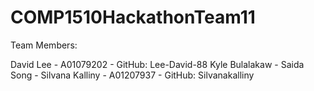 # COMP1510HackathonTeam11
Team Members:

David Lee - A01079202 - GitHub: Lee-David-88
Kyle Bulalakaw - 
Saida Song - 
Silvana Kalliny - A01207937 - GitHub: Silvanakalliny
